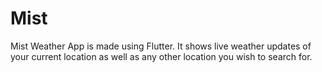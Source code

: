 # Mist
Mist Weather App is made using Flutter. It shows live weather updates of your current location as well as any other location you wish to search for.
